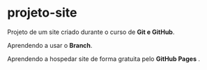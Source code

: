 # projeto-site
 Projeto de um site criado durante o curso de **Git e GitHub**.
 
 Aprendendo a usar o **Branch**.
 
 Aprendendo a hospedar site de forma gratuita pelo **GitHub Pages** .
 
 
 

